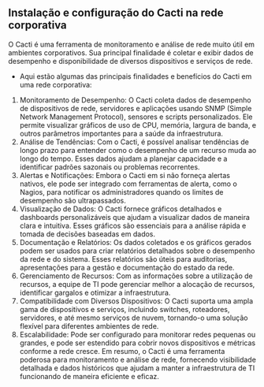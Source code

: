## Instalação e configuração do Cacti na rede corporativa

O Cacti é uma ferramenta de monitoramento e análise de rede muito útil em ambientes corporativos. Sua principal finalidade é coletar e exibir dados de desempenho e disponibilidade de diversos dispositivos e serviços de rede.
* Aqui estão algumas das principais finalidades e benefícios do Cacti em uma rede corporativa:
1. Monitoramento de Desempenho:
O Cacti coleta dados de desempenho de dispositivos de rede, servidores e aplicações usando SNMP (Simple Network Management Protocol), sensores e scripts personalizados.
Ele permite visualizar gráficos de uso de CPU, memória, largura de banda, e outros parâmetros importantes para a saúde da infraestrutura.
2. Análise de Tendências:
Com o Cacti, é possível analisar tendências de longo prazo para entender como o desempenho de um recurso muda ao longo do tempo.
Esses dados ajudam a planejar capacidade e a identificar padrões sazonais ou problemas recorrentes.
3. Alertas e Notificações:
Embora o Cacti em si não forneça alertas nativos, ele pode ser integrado com ferramentas de alerta, como o Nagios, para notificar os administradores quando os limites de desempenho são ultrapassados.
4. Visualização de Dados:
O Cacti fornece gráficos detalhados e dashboards personalizáveis que ajudam a visualizar dados de maneira clara e intuitiva.
Esses gráficos são essenciais para a análise rápida e tomada de decisões baseadas em dados.
5. Documentação e Relatórios:
Os dados coletados e os gráficos gerados podem ser usados para criar relatórios detalhados sobre o desempenho da rede e do sistema.
Esses relatórios são úteis para auditorias, apresentações para a gestão e documentação do estado da rede.
6. Gerenciamento de Recursos:
Com as informações sobre a utilização de recursos, a equipe de TI pode gerenciar melhor a alocação de recursos, identificar gargalos e otimizar a infraestrutura.
7. Compatibilidade com Diversos Dispositivos:
O Cacti suporta uma ampla gama de dispositivos e serviços, incluindo switches, roteadores, servidores, e até mesmo serviços de nuvem, tornando-o uma solução flexível para diferentes ambientes de rede.
8. Escalabilidade:
Pode ser configurado para monitorar redes pequenas ou grandes, e pode ser estendido para cobrir novos dispositivos e métricas conforme a rede cresce.
Em resumo, o Cacti é uma ferramenta poderosa para monitoramento e análise de rede, fornecendo visibilidade detalhada e dados históricos que ajudam a manter a infraestrutura de TI funcionando de maneira eficiente e eficaz.
